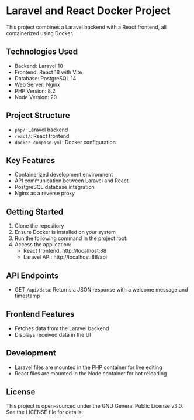 # Laravel and React Docker Project

This project combines a Laravel backend with a React frontend, all containerized using Docker.

## Technologies Used

- Backend: Laravel 10
- Frontend: React 18 with Vite
- Database: PostgreSQL 14
- Web Server: Nginx
- PHP Version: 8.2
- Node Version: 20

## Project Structure

- `php/`: Laravel backend
- `react/`: React frontend
- `docker-compose.yml`: Docker configuration

## Key Features

- Containerized development environment
- API communication between Laravel and React
- PostgreSQL database integration
- Nginx as a reverse proxy

## Getting Started

1. Clone the repository
2. Ensure Docker is installed on your system
3. Run the following command in the project root:
4. Access the application:
   - React frontend: http://localhost:88
   - Laravel API: http://localhost:88/api

## API Endpoints

- GET `/api/data`: Returns a JSON response with a welcome message and timestamp

## Frontend Features

- Fetches data from the Laravel backend
- Displays received data in the UI

## Development

- Laravel files are mounted in the PHP container for live editing
- React files are mounted in the Node container for hot reloading

## License

This project is open-sourced under the GNU General Public License v3.0. See the LICENSE file for details.
